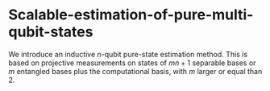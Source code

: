 # Scalable-estimation-of-pure-multi-qubit-states
We introduce an inductive $n$-qubit pure-state estimation method. This is based on projective measurements on states of $mn+1$ separable bases or $m$ entangled bases plus the computational basis, with $m$ larger or equal than $2$. 
